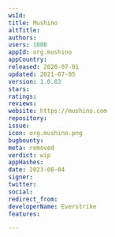 ```yaml
---
wsId: 
title: Mushino
altTitle: 
authors: 
users: 1000
appId: org.mushino
appCountry: 
released: 2020-07-01
updated: 2021-07-05
version: 1.0.83
stars: 
ratings: 
reviews: 
website: https://mushino.com
repository: 
issue: 
icon: org.mushino.png
bugbounty: 
meta: removed
verdict: wip
appHashes: 
date: 2023-08-04
signer: 
twitter: 
social: 
redirect_from: 
developerName: Everstrike
features: 

---
```


